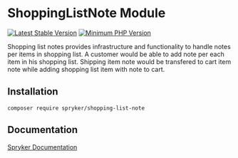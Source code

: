 # ShoppingListNote Module
[![Latest Stable Version](https://poser.pugx.org/spryker/shopping-list-note/v/stable.svg)](https://packagist.org/packages/spryker/shopping-list-note)
[![Minimum PHP Version](https://img.shields.io/badge/php-%3E%3D%207.4-8892BF.svg)](https://php.net/)

Shopping list notes provides infrastructure and functionality to handle notes per items in shopping list. A customer would be able to add note per each item in his shopping list. Shipping item note would be transfered to cart item note while adding shopping list item with note to cart.

## Installation

```
composer require spryker/shopping-list-note
```

## Documentation

[Spryker Documentation](https://academy.spryker.com/developing_with_spryker/module_guide/modules.html)
